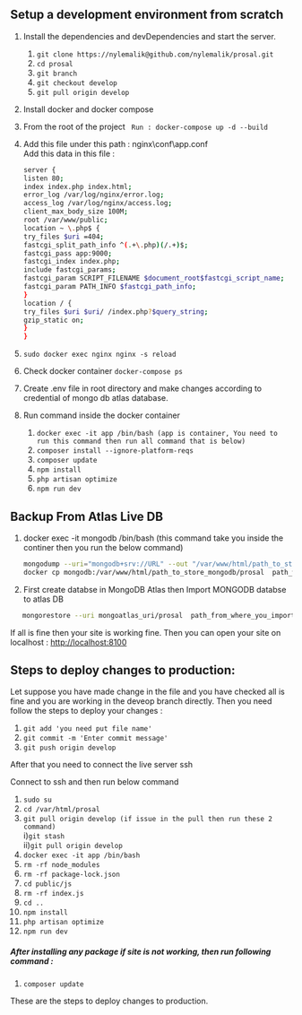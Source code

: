 ## Setup a development environment  from scratch

1. Install the dependencies and devDependencies and start the server.

   1. `git clone https://nylemalik@github.com/nylemalik/prosal.git`
   2. `cd prosal`
   3. `git branch`
   4. `git checkout develop`
   5. `git pull origin develop`

2. Install docker and docker compose
3. From the root of the project
   ` Run : docker-compose up -d --build`
4. Add this file under this path : nginx\conf\app.conf  
   Add this data in this file :
   ```sh
   server {
   listen 80;
   index index.php index.html;
   error_log /var/log/nginx/error.log;
   access_log /var/log/nginx/access.log;
   client_max_body_size 100M;
   root /var/www/public;
   location ~ \.php$ {
   try_files $uri =404;
   fastcgi_split_path_info ^(.+\.php)(/.+)$;
   fastcgi_pass app:9000;
   fastcgi_index index.php;
   include fastcgi_params;
   fastcgi_param SCRIPT_FILENAME $document_root$fastcgi_script_name;
   fastcgi_param PATH_INFO $fastcgi_path_info;
   }
   location / {
   try_files $uri $uri/ /index.php?$query_string;
   gzip_static on;
   }
   }
   ```
5. `sudo docker exec nginx nginx -s reload`
6. Check docker container
   `docker-compose ps `
7. Create .env file in root directory and make changes according to credential of mongo db atlas database.
8. Run command inside the docker container
   1. `docker exec -it app /bin/bash (app is container, You need to run this command then run all command that is below)`
   2. `composer install --ignore-platform-reqs`
   3. `composer update`
   4. `npm install`
   5. `php artisan optimize`
   6. `npm run dev`

## Backup From Atlas Live DB  

1. docker exec -it mongodb /bin/bash (this command take you inside the continer then you run the below command)
   ```sh
   mongodump --uri="mongodb+srv://URL" --out "/var/www/html/path_to_store_mongodb" (URL is from mongo db atlas from where you want to export )
   docker cp mongodb:/var/www/html/path_to_store_mongodb/prosal  path_where_you_want_to_store_db_from_docker
   ```
2. First create databse in MongoDB Atlas then  Import MONGODB databse to atlas DB

```sh
   mongorestore --uri mongoatlas_uri/prosal  path_from_where_you_import_db
```

If all is fine then your site is working fine. Then you can open your site on localhost : [http://localhost:8100](http://localhost:8100)

## Steps to deploy changes to production:

Let suppose you have made change in the file and you have checked all is fine and you are working in the deveop branch directly.
Then you need follow the steps to deploy your changes :

1.  `git add 'you need put file name'`
2.  `git commit -m 'Enter commit message'`
3.  `git push origin develop`

After that you need to connect the live server ssh

Connect to ssh and then run below command

1. `sudo su`
2. `cd /var/html/prosal`
3. `git pull origin develop (if issue in the pull then run these 2 command)`<br>
   i)`git stash`<br>
   ii)`git pull origin develop`
4. `docker exec -it app /bin/bash`
5. `rm -rf node_modules`
6. `rm -rf package-lock.json`
7. `cd public/js`
8. `rm -rf index.js`
9. `cd ..`
10. `npm install`
11. `php artisan optimize`
12. `npm run dev`

##### After installing any package if site is not working, then run following command :<bR>

1.  `composer update`

These are the steps to deploy changes to production.
